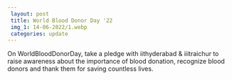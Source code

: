 ```yaml
---
 layout: post
 title: World Blood Donor Day '22
 img_1: 14-06-2022/1.webp
 categories: update
---
```


On WorldBloodDonorDay, take a pledge with iithyderabad & iiitraichur to raise awareness about the importance of blood donation, recognize blood donors and thank them for saving countless lives.
